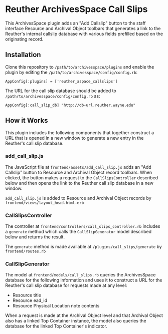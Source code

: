 # Reuther ArchivesSpace Call Slips

This ArchivesSpace plugin adds an "Add Callslip" button to the staff interface Resource and Archival Object toolbars that generates a link to the Reuther's internal callslip database with various fields prefilled based on the originating record.

## Installation

Clone this repository to `/path/to/archivesspace/plugins` and enable the plugin by editing the `/path/to/archivesspace/config/config.rb`:

```
AppConfig[:plugins] = ['reuther_aspace_callslips']
```

The URL for the call slip database should be added to `/path/to/archivesspace/config/config.rb` as:

```
AppConfig[:call_slip_db] "http://db-url.reuther.wayne.edu"
```

## How it Works

This plugin includes the following components that together construct a URL that is opened in a new window to generate a new entry in the Reuther's call slip database.

### add_call_slip.js

The JavaScript file at `frontend/assets/add_call_slip.js` adds an "Add Callslip" button to Resource and Archival Object record toolbars. When clicked, the button makes a request to the `CallSlipsController` described below and then opens the link to the Reuther call slip database in a new window.

`add_call_slip.js` is added to Resource and Archival Object records by `frontend/views/layout_head.html.erb`

### CallSlipsController

The controller at `frontend/controllers/call_slips_controller.rb` includes a `generate` method which calls the `CallSlipGenerator` model described below and returns the result. 

The `generate` method is made available at `/plugins/call_slips/generate` by `frontend/routes.rb`

### CallSlipGenerator

The model at `frontend/models/call_slips.rb` queries the ArchivesSpace database for the following information and uses it to construct a URL for the Reuther's call slip database for requests made at any level:

- Resource title
- Resource ead_id
- Resource Physical Location note contents

When a request is made at the Archival Object level and that Archival Object also has a linked Top Container instance, the model also queries the database for the linked Top Container's indicator.
